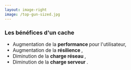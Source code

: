 ```yaml
---
layout: image-right
image: /top-gun-sized.jpg
---
```


<div style="font-size: 110%">

### Les bénéfices d'un cache

<v-clicks>

- Augmentation de la **performance <icon-park-outline-trending-up />** pour l'utilisateur,
- Augmentation de la **résilience <icon-park-outline-trending-up />**,
- Diminution de la **charge réseau <icon-park-outline-trending-down />**,
- Diminution de la **charge serveur <icon-park-outline-trending-down />**.

</v-clicks>

</div>